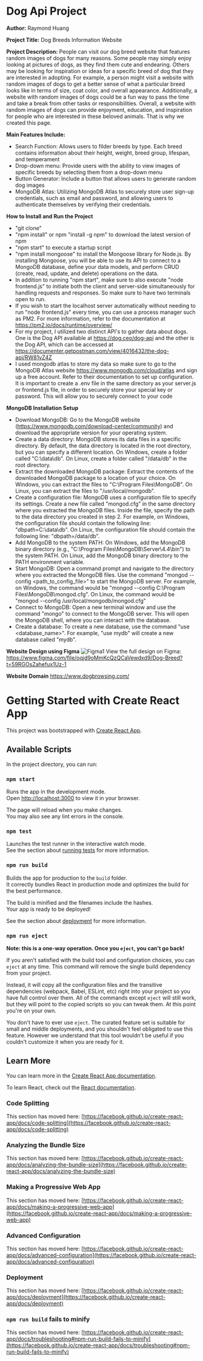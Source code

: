 # Dog Api Project
**Author:** Raymond Huang

**Project Title:** Dog Breeds Information Website  

**Project Description:** People can visit our dog breed website that features random images of dogs for many reasons. Some people may simply enjoy looking at pictures of dogs, as they find them cute and endearing. Others may be looking for inspiration or ideas for a specific breed of dog that they are interested in adopting. For example, a person might visit a website with random images of dogs to get a better sense of what a particular breed looks like in terms of size, coat color, and overall appearance. Additionally, a website with random images of dogs could be a fun way to pass the time and take a break from other tasks or responsibilities. Overall, a website with random images of dogs can provide enjoyment, education, and inspiration for people who are interested in these beloved animals. That is why we created this page.  

**Main Features Include:**
- Search Function: Allows users to filder breeds by type. Each breed contains information about their height, weight, breed group, lifespan, and temperament
- Drop-down menu: Provide users with the ability to view images of specific breeds by selecting them from a drop-down menu
- Button Generator: Include a button that allows users to generate random dog images
- MongoDB Atlas: Utilizing MongoDB Atlas to securely store user sign-up credentials, such as email and password, and allowing users to authenticate themselves by verifying their credentials.  
  
**How to Install and Run the Project**  
- "git clone"
- "npm install" or npm "install -g npm" to download the latest version of npm
- "npm start" to execute a startup script 
- "npm install mongoose" to install the Mongoose library for Node.js. By installing Mongoose, you will be able to use its API to connect to a MongoDB database, define your data models, and perform CRUD (create, read, update, and delete) operations on the data.
- In addition to running "npm start", make sure to also execute "node frontend.js" to initiate both the client and server-side simultaneously for handling requests and responses. So make sure to have two terminals open to run.  
- If you wish to start the localhost server automatically without needing to run "node frontend.js" every time, you can use a process manager such as PM2. For more information, refer to the documentation at https://pm2.io/docs/runtime/overview/
- For my project, I utilized two distinct API's to gather data about dogs. One is the Dog API available at https://dog.ceo/dog-api and the other is the Dog API, which can be accessed at https://documenter.getpostman.com/view/4016432/the-dog-api/RW81vZ4Z
- I used mongodb atlas to store my data so make sure to go to the MongoDB Atlas website https://www.mongodb.com/cloud/atlas and sign up a free account. Refer to their documentation to set up configuration. It is important to create a .env file in the same directory as your server.js or frontend.js file, in order to securely store your special key or password. This will allow you to securely connect to your code

**MongoDB Installation Setup**  
- Download MongoDB: Go to the MongoDB website (https://www.mongodb.com/download-center/community) and download the appropriate version for your operating system.  
- Create a data directory: MongoDB stores its data files in a specific directory. By default, the data directory is located in the root directory, but you can specify a different location. On Windows, create a folder called "C:\data\db". On Linux, create a folder called "/data/db" in the root directory.  
- Extract the downloaded MongoDB package: Extract the contents of the downloaded MongoDB package to a location of your choice. On Windows, you can extract the files to "C:\Program Files\MongoDB". On Linux, you can extract the files to "/usr/local/mongodb".  
- Create a configuration file: MongoDB uses a configuration file to specify its settings. Create a new file called "mongod.cfg" in the same directory where you extracted the MongoDB files. Inside the file, specify the path to the data directory you created in step 2. For example, on Windows, the configuration file should contain the following line: "dbpath=C:\data\db". On Linux, the configuration file should contain the following line: "dbpath=/data/db".
- Add MongoDB to the system PATH: On Windows, add the MongoDB binary directory (e.g., "C:\Program Files\MongoDB\Server\4.4\bin") to the system PATH. On Linux, add the MongoDB binary directory to the PATH environment variable.
- Start MongoDB: Open a command prompt and navigate to the directory where you extracted the MongoDB files. Use the command "mongod --config <path_to_config_file>" to start the MongoDB server. For example, on Windows, the command would be "mongod --config C:\Program Files\MongoDB\mongod.cfg". On Linux, the command would be "mongod --config /usr/local/mongodb/mongod.cfg"
- Connect to MongoDB: Open a new terminal window and use the command "mongo" to connect to the MongoDB server. This will open the MongoDB shell, where you can interact with the database.
- Create a database: To create a new database, use the command "use <database_name>". For example, "use mydb" will create a new database called "mydb".

**Website Design using Figma**
![Figma1](https://user-images.githubusercontent.com/52261775/214488688-a73e3932-7148-427c-8d40-49ffa9152f90.PNG)
View the full design on Figma: https://www.figma.com/file/oqjd9oMmKcQzQCaVewdxd9/Dog-Breed?t=59RGOsZahefux1Uz-1

**Website Domain**
https://www.dogbrowsing.com/

# Getting Started with Create React App

This project was bootstrapped with [Create React App](https://github.com/facebook/create-react-app).

## Available Scripts

In the project directory, you can run:

### `npm start`

Runs the app in the development mode.\
Open [http://localhost:3000](http://localhost:3000) to view it in your browser.

The page will reload when you make changes.\
You may also see any lint errors in the console.

### `npm test`

Launches the test runner in the interactive watch mode.\
See the section about [running tests](https://facebook.github.io/create-react-app/docs/running-tests) for more information.

### `npm run build`

Builds the app for production to the `build` folder.\
It correctly bundles React in production mode and optimizes the build for the best performance.

The build is minified and the filenames include the hashes.\
Your app is ready to be deployed!

See the section about [deployment](https://facebook.github.io/create-react-app/docs/deployment) for more information.

### `npm run eject`

**Note: this is a one-way operation. Once you `eject`, you can't go back!**

If you aren't satisfied with the build tool and configuration choices, you can `eject` at any time. This command will remove the single build dependency from your project.

Instead, it will copy all the configuration files and the transitive dependencies (webpack, Babel, ESLint, etc) right into your project so you have full control over them. All of the commands except `eject` will still work, but they will point to the copied scripts so you can tweak them. At this point you're on your own.

You don't have to ever use `eject`. The curated feature set is suitable for small and middle deployments, and you shouldn't feel obligated to use this feature. However we understand that this tool wouldn't be useful if you couldn't customize it when you are ready for it.

## Learn More

You can learn more in the [Create React App documentation](https://facebook.github.io/create-react-app/docs/getting-started).

To learn React, check out the [React documentation](https://reactjs.org/).

### Code Splitting

This section has moved here: [https://facebook.github.io/create-react-app/docs/code-splitting](https://facebook.github.io/create-react-app/docs/code-splitting)

### Analyzing the Bundle Size

This section has moved here: [https://facebook.github.io/create-react-app/docs/analyzing-the-bundle-size](https://facebook.github.io/create-react-app/docs/analyzing-the-bundle-size)

### Making a Progressive Web App

This section has moved here: [https://facebook.github.io/create-react-app/docs/making-a-progressive-web-app](https://facebook.github.io/create-react-app/docs/making-a-progressive-web-app)

### Advanced Configuration

This section has moved here: [https://facebook.github.io/create-react-app/docs/advanced-configuration](https://facebook.github.io/create-react-app/docs/advanced-configuration)

### Deployment

This section has moved here: [https://facebook.github.io/create-react-app/docs/deployment](https://facebook.github.io/create-react-app/docs/deployment)

### `npm run build` fails to minify

This section has moved here: [https://facebook.github.io/create-react-app/docs/troubleshooting#npm-run-build-fails-to-minify](https://facebook.github.io/create-react-app/docs/troubleshooting#npm-run-build-fails-to-minify)
